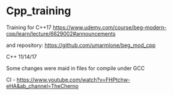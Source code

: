 # Cpp_training
Training for C++17
https://www.udemy.com/course/beg-modern-cpp/learn/lecture/6629002#announcements 

and repository:
https://github.com/umarmlone/beg_mod_cpp

C++ 11/14/17
 
Some changes were maid in files for compile under GCC 

CI - https://www.youtube.com/watch?v=FHPtchw-eHA&ab_channel=TheCherno
